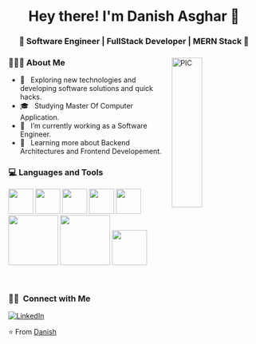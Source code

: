 <h1 align="center">Hey there! I'm Danish Asghar 👋 </h1>
<h3 align="center">🚀 Software Engineer | FullStack Developer | MERN Stack 🚀</h3>
<div>
<img width = "35%" align="right" alt="PIC" height="300px" src="https://user-images.githubusercontent.com/48678280/88862734-4903af80-d201-11ea-968b-9c939d88a37c.gif" />
<div align="left"> 
  <h3> 👨🏻‍💻 About Me </h3>

  - 🤔 &nbsp; Exploring new technologies and developing software solutions and quick hacks.
  - 🎓 &nbsp; Studying Master Of Computer Application.
  - 💼 &nbsp; I’m currently working as a Software Engineer.
  - 🌱 &nbsp; Learning more about Backend Architectures and Frontend Developement.
</div> 
</div>

<div>
  <h3> 💻 Languages and Tools </h3>
  <p>
   <img src="https://media3.giphy.com/media/ln7z2eWriiQAllfVcn/200w.webp" width="50">
   <img src="https://i.giphy.com/media/LMt9638dO8dftAjtco/200.webp"   width="50">
   <img src="https://i.giphy.com/media/eNAsjO55tPbgaor7ma/200w.webp" width="50">
   <img src="https://i.giphy.com/media/IdyAQJVN2kVPNUrojM/200.webp" width="50">
   <img src="https://media3.giphy.com/media/kdFc8fubgS31b8DsVu/giphy.webp" width="50">
   <img src="https://media.giphy.com/media/4zq6TRKJKGre5pFbB6/giphy.gif" width="100">
   <img src="https://media.giphy.com/media/kH1DBkPNyZPOk0BxrM/giphy.gif" width="100">
   <img src="https://media.giphy.com/media/v1.Y2lkPTc5MGI3NjExa3dtcHN6MHFlbmQ5NGpmbHU1dzAydmoxNGFrMW56ZzU2a2Y3MnNnbCZlcD12MV9pbnRlcm5hbF9naWZfYnlfaWQmY3Q9Zw/du3J3cXyzhj75IOgvA/giphy.gif" width="70">
  <p>
<br/>

<h3> 🤝🏻 &nbsp;Connect with Me </h3>

<p align="left">
<a href="https://www.linkedin.com/in/danish-asghar/"><img alt="LinkedIn" src="https://img.shields.io/badge/LinkedIn-Aditya%20Vikram%20Singh-blue?style=flat-square&logo=linkedin"></a>
</p>
</div> 

⭐️ From [Danish](https://github.com/Danish-Asghar2909)
